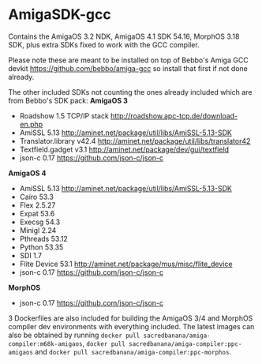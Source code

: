# AmigaSDK-gcc
Contains the AmigaOS 3.2 NDK, AmigaOS 4.1 SDK 54.16, MorphOS 3.18 SDK, plus extra SDKs fixed to work with the GCC compiler.

Please note these are meant to be installed on top of Bebbo's Amiga GCC devkit https://github.com/bebbo/amiga-gcc so install that first if not done already.

The other included SDKs not counting the ones already included which are from Bebbo's SDK pack:
**AmigaOS 3**
- Roadshow 1.5 TCP/IP stack http://roadshow.apc-tcp.de/download-en.php
- AmiSSL 5.13 http://aminet.net/package/util/libs/AmiSSL-5.13-SDK
- Translator.library v42.4 http://aminet.net/package/util/libs/translator42
- Textfield.gadget v3.1 http://aminet.net/package/dev/gui/textfield
- json-c 0.17 https://github.com/json-c/json-c
  
**AmigaOS 4**
- AmiSSL 5.13 http://aminet.net/package/util/libs/AmiSSL-5.13-SDK
- Cairo 53.3
- Flex 2.5.27
- Expat 53.6
- Execsg 54.3
- Minigl 2.24
- Pthreads 53.12
- Python 53.35
- SDI 1.7
- Flite Device 53.1 http://aminet.net/package/mus/misc/flite_device
- json-c 0.17 https://github.com/json-c/json-c
  
**MorphOS**
- json-c 0.17 https://github.com/json-c/json-c

3 Dockerfiles are also included for building the AmigaOS 3/4 and MorphOS compiler dev environments with everything included.
The latest images can also be obtained by running `docker pull sacredbanana/amiga-compiler:m68k-amigaos`, `docker pull sacredbanana/amiga-compiler:ppc-amigaos` and `docker pull sacredbanana/amiga-compiler:ppc-morphos`.
